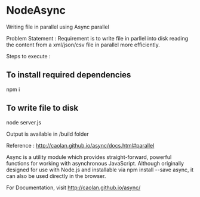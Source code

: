 # NodeAsync
Writing file in parallel using Async parallel

Problem Statement : 
Requirement is to write file in parllel into disk reading the content from a xml/json/csv file in parallel more efficiently.

Steps to execute :

## To install required dependencies 
npm i 

## To write file to disk
node server.js

Output is available in /build folder

Reference : http://caolan.github.io/async/docs.html#parallel

Async is a utility module which provides straight-forward, powerful functions for working with asynchronous JavaScript. Although originally designed for use with Node.js and installable via npm install --save async, it can also be used directly in the browser.

For Documentation, visit http://caolan.github.io/async/
